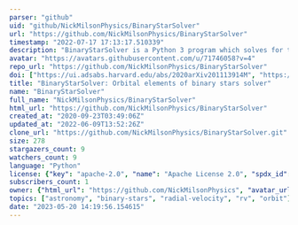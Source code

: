 ```yaml
---
parser: "github"
uid: "github/NickMilsonPhysics/BinaryStarSolver"
url: "https://github.com/NickMilsonPhysics/BinaryStarSolver"
timestamp: "2022-07-17 17:13:17.510339"
description: "BinaryStarSolver is a Python 3 program which solves for the orbital elements of binary stars, given radial velocity time series"
avatar: "https://avatars.githubusercontent.com/u/71746058?v=4"
repo_url: "https://github.com/NickMilsonPhysics/BinaryStarSolver"
doi: ["https://ui.adsabs.harvard.edu/abs/2020arXiv201113914M", "https://ui.adsabs.harvard.edu/abs/2020ascl.soft12004B/abstract"]
title: "BinaryStarSolver: Orbital elements of binary stars solver"
name: "BinaryStarSolver"
full_name: "NickMilsonPhysics/BinaryStarSolver"
html_url: "https://github.com/NickMilsonPhysics/BinaryStarSolver"
created_at: "2020-09-23T03:49:06Z"
updated_at: "2022-06-09T13:52:26Z"
clone_url: "https://github.com/NickMilsonPhysics/BinaryStarSolver.git"
size: 278
stargazers_count: 9
watchers_count: 9
language: "Python"
license: {"key": "apache-2.0", "name": "Apache License 2.0", "spdx_id": "Apache-2.0", "url": "https://api.github.com/licenses/apache-2.0", "node_id": "MDc6TGljZW5zZTI="}
subscribers_count: 1
owner: {"html_url": "https://github.com/NickMilsonPhysics", "avatar_url": "https://avatars.githubusercontent.com/u/71746058?v=4", "login": "NickMilsonPhysics", "type": "Organization"}
topics: ["astronomy", "binary-stars", "radial-velocity", "rv", "orbit"]
date: "2023-05-20 14:19:56.154615"
---
```

